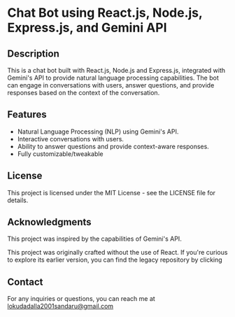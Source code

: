 # Chat Bot using React.js, Node.js, Express.js, and Gemini API

## Description

This is a chat bot built with React.js, Node.js and Express.js, integrated with Gemini's API to provide natural language processing capabilities. The bot can engage in conversations with users, answer questions, and provide responses based on the context of the conversation.

## Features

- Natural Language Processing (NLP) using Gemini's API.
- Interactive conversations with users.
- Ability to answer questions and provide context-aware responses.
- Fully customizable/tweakable


## License
This project is licensed under the MIT License - see the LICENSE file for details.

## Acknowledgments
This project was inspired by the capabilities of Gemini's API.

This project was originally crafted without the use of React. If you're curious to explore its earlier version, you can find the legacy repository by clicking

## Contact
For any inquiries or questions, you can reach me at lokudadalla2001sandaru@gmail.com



